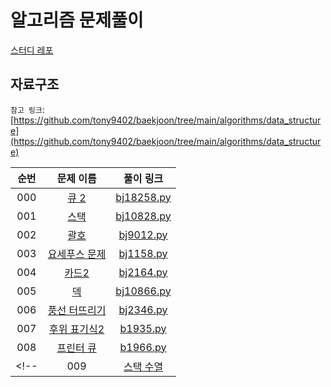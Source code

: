 # 알고리즘 문제풀이

[스터디 레포](https://github.com/StudyPS)

## 자료구조 

`참고 링크`: [https://github.com/tony9402/baekjoon/tree/main/algorithms/data_structure](https://github.com/tony9402/baekjoon/tree/main/algorithms/data_structure)






|순번|문제 이름|풀이 링크|
|:--:|:--:|:--:|
|000|<a href="https://www.acmicpc.net/problem/18258" target="_blank">큐 2</a>|<a href="https://github.com/StudyPS/pjt/blob/main/data_structure/bj18258.py" target="_blank">bj18258.py</a>|
|001|<a href="https://www.acmicpc.net/problem/10828" target="_blank">스택</a>|<a href="https://github.com/StudyPS/pjt/blob/main/data_structure/bj10828.py" target="_blank">bj10828.py</a>|
|002|<a href="https://www.acmicpc.net/problem/9012" target="_blank">괄호</a>|<a href="https://github.com/StudyPS/pjt/blob/main/data_structure/bj9012.py" target="_blank">bj9012.py</a>|
|003|<a href="https://www.acmicpc.net/problem/1158" target="_blank">요세푸스 문제</a>|<a href="https://github.com/StudyPS/pjt/blob/main/data_structure/bj1158.py" target="_blank">bj1158.py</a>|
|004|<a href="https://www.acmicpc.net/problem/2164" target="_blank">카드2</a>|<a href="https://github.com/StudyPS/pjt/blob/main/data_structure/bj2164.py" target="_blank">bj2164.py</a>|
|005|<a href="https://www.acmicpc.net/problem/10866" target="_blank">덱</a>|<a href="https://github.com/StudyPS/pjt/blob/main/data_structure/bj10866.py" target="_blank">bj10866.py</a>|
|006|<a href="https://www.acmicpc.net/problem/2346" target="_blank">풍선 터뜨리기</a>|<a href="https://github.com/StudyPS/pjt/blob/main/data_structure/bj2346.py" target="_blank">bj2346.py</a>|
|007|<a href="https://www.acmicpc.net/problem/1935" target="_blank">후위 표기식2</a>|<a href="https://github.com/StudyPS/pjt/blob/main/data_structure/bj1935.py" target="_blank">b1935.py</a>|
|008|<a href="https://www.acmicpc.net/problem/1966" target="_blank">프린터 큐|<a href="https://github.com/StudyPS/pjt/blob/main/data_structure/bj1935.py" target="_blank">b1966.py</a>|
<!-- |009|<a href="https://www.acmicpc.net/problem/1874" target="_blank">스택 수열</a>|<a href="https://github.com/StudyPS/pjt/blob/main/data_structure/bj1935.py" target="_blank">b1874.py</a>| -->